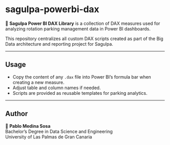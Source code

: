 # sagulpa-powerbi-dax

🚗 **Sagulpa Power BI DAX Library** is a collection of DAX measures used for analyzing rotation parking management data in Power BI dashboards.

This repository centralizes all custom DAX scripts created as part of the Big Data architecture and reporting project for Sagulpa.

---

## Usage

- Copy the content of any `.dax` file into Power BI’s formula bar when creating a new measure.
- Adjust table and column names if needed.
- Scripts are provided as reusable templates for parking analytics.

---

## Author

👤 **Pablo Medina Sosa**  
Bachelor’s Degree in Data Science and Engineering  
University of Las Palmas de Gran Canaria
